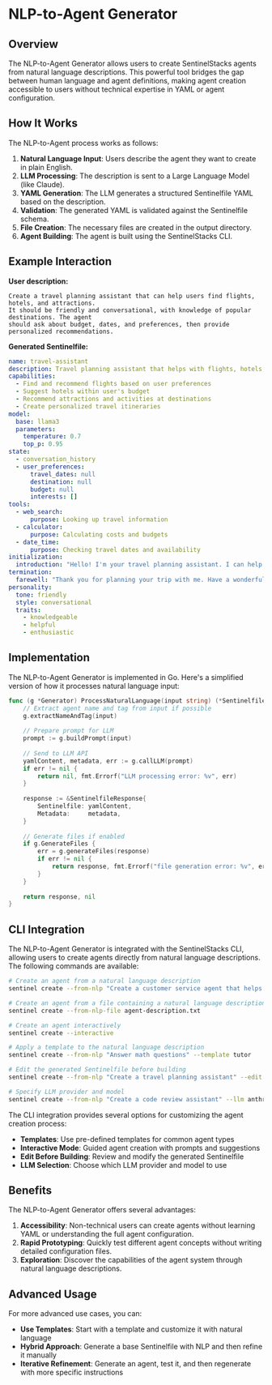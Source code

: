# NLP-to-Agent Generator

## Overview

The NLP-to-Agent Generator allows users to create SentinelStacks agents from natural language descriptions. This powerful tool bridges the gap between human language and agent definitions, making agent creation accessible to users without technical expertise in YAML or agent configuration.

## How It Works

The NLP-to-Agent process works as follows:

1. **Natural Language Input**: Users describe the agent they want to create in plain English.
2. **LLM Processing**: The description is sent to a Large Language Model (like Claude).
3. **YAML Generation**: The LLM generates a structured Sentinelfile YAML based on the description.
4. **Validation**: The generated YAML is validated against the Sentinelfile schema.
5. **File Creation**: The necessary files are created in the output directory.
6. **Agent Building**: The agent is built using the SentinelStacks CLI.

## Example Interaction

**User description:**
```
Create a travel planning assistant that can help users find flights, hotels, and attractions.
It should be friendly and conversational, with knowledge of popular destinations. The agent
should ask about budget, dates, and preferences, then provide personalized recommendations.
```

**Generated Sentinelfile:**
```yaml
name: travel-assistant
description: Travel planning assistant that helps with flights, hotels, and attractions
capabilities:
  - Find and recommend flights based on user preferences
  - Suggest hotels within user's budget
  - Recommend attractions and activities at destinations
  - Create personalized travel itineraries
model:
  base: llama3
  parameters:
    temperature: 0.7
    top_p: 0.95
state:
  - conversation_history
  - user_preferences:
      travel_dates: null
      destination: null
      budget: null
      interests: []
tools:
  - web_search:
      purpose: Looking up travel information
  - calculator:
      purpose: Calculating costs and budgets
  - date_time:
      purpose: Checking travel dates and availability
initialization:
  introduction: "Hello! I'm your travel planning assistant. I can help you find flights, hotels, and attractions for your next trip. Where are you thinking of going?"
termination:
  farewell: "Thank you for planning your trip with me. Have a wonderful journey!"
personality:
  tone: friendly
  style: conversational
  traits:
    - knowledgeable
    - helpful
    - enthusiastic
```

## Implementation

The NLP-to-Agent Generator is implemented in Go. Here's a simplified version of how it processes natural language input:

```go
func (g *Generator) ProcessNaturalLanguage(input string) (*SentinelfileResponse, error) {
    // Extract agent name and tag from input if possible
    g.extractNameAndTag(input)
    
    // Prepare prompt for LLM
    prompt := g.buildPrompt(input)
    
    // Send to LLM API
    yamlContent, metadata, err := g.callLLM(prompt)
    if err != nil {
        return nil, fmt.Errorf("LLM processing error: %v", err)
    }
    
    response := &SentinelfileResponse{
        Sentinelfile: yamlContent,
        Metadata:     metadata,
    }
    
    // Generate files if enabled
    if g.GenerateFiles {
        err = g.generateFiles(response)
        if err != nil {
            return response, fmt.Errorf("file generation error: %v", err)
        }
    }
    
    return response, nil
}
```

## CLI Integration

The NLP-to-Agent Generator is integrated with the SentinelStacks CLI, allowing users to create agents directly from natural language descriptions. The following commands are available:

```bash
# Create an agent from a natural language description
sentinel create --from-nlp "Create a customer service agent that helps with product inquiries"

# Create an agent from a file containing a natural language description
sentinel create --from-nlp-file agent-description.txt

# Create an agent interactively
sentinel create --interactive

# Apply a template to the natural language description
sentinel create --from-nlp "Answer math questions" --template tutor

# Edit the generated Sentinelfile before building
sentinel create --from-nlp "Create a travel planning assistant" --edit

# Specify LLM provider and model
sentinel create --from-nlp "Create a code review assistant" --llm anthropic --llm-model claude-3-opus
```

The CLI integration provides several options for customizing the agent creation process:

- **Templates**: Use pre-defined templates for common agent types
- **Interactive Mode**: Guided agent creation with prompts and suggestions
- **Edit Before Building**: Review and modify the generated Sentinelfile
- **LLM Selection**: Choose which LLM provider and model to use

## Benefits

The NLP-to-Agent Generator offers several advantages:

1. **Accessibility**: Non-technical users can create agents without learning YAML or understanding the full agent configuration.
2. **Rapid Prototyping**: Quickly test different agent concepts without writing detailed configuration files.
3. **Exploration**: Discover the capabilities of the agent system through natural language descriptions.

## Advanced Usage

For more advanced use cases, you can:

- **Use Templates**: Start with a template and customize it with natural language
- **Hybrid Approach**: Generate a base Sentinelfile with NLP and then refine it manually
- **Iterative Refinement**: Generate an agent, test it, and then regenerate with more specific instructions 